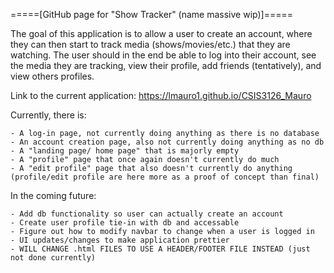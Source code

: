 =====[GitHub page for "Show Tracker" (name massive wip)]=====

The goal of this application is to allow a user to create an account, where they
can then start to track media (shows/movies/etc.) that they are watching. The user
should in the end be able to log into their account, see the media they are tracking,
view their profile, add friends (tentatively), and view others profiles. 


Link to the current application: https://lmauro1.github.io/CSIS3126_Mauro

Currently, there is:

	- A log-in page, not currently doing anything as there is no database
	- An account creation page, also not currently doing anything as no db
	- A "landing page/ home page" that is majorly empty
	- A "profile" page that once again doesn't currently do much
	- A "edit profile" page that also doesn't currently do anything (profile/edit profile are here more as a proof of concept than final)


In the coming future: 

	- Add db functionality so user can actually create an account
	- Create user profile tie-in with db and accessable
	- Figure out how to modify navbar to change when a user is logged in 
	- UI updates/changes to make application prettier
	- WILL CHANGE .html FILES TO USE A HEADER/FOOTER FILE INSTEAD (just not done currently)